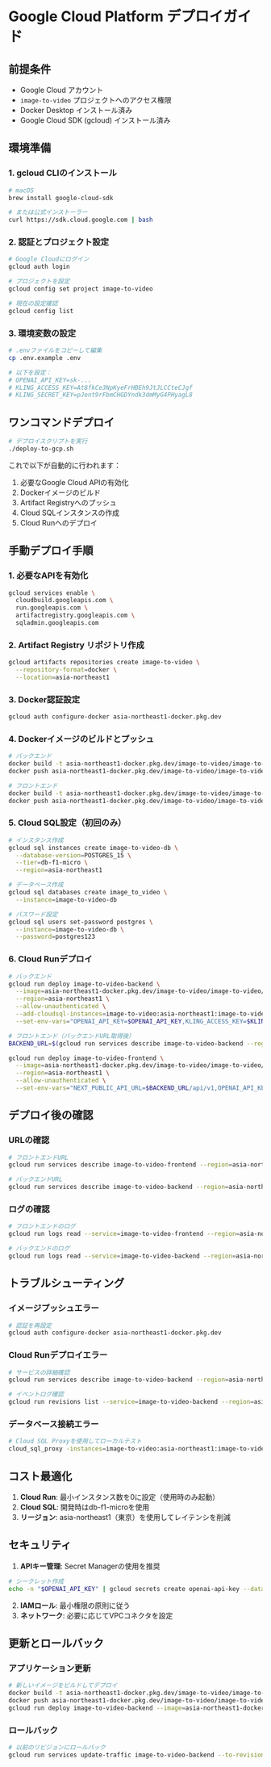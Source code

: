 # Google Cloud Platform デプロイガイド

## 前提条件
- Google Cloud アカウント
- `image-to-video` プロジェクトへのアクセス権限
- Docker Desktop インストール済み
- Google Cloud SDK (gcloud) インストール済み

## 環境準備

### 1. gcloud CLIのインストール
```bash
# macOS
brew install google-cloud-sdk

# または公式インストーラー
curl https://sdk.cloud.google.com | bash
```

### 2. 認証とプロジェクト設定
```bash
# Google Cloudにログイン
gcloud auth login

# プロジェクトを設定
gcloud config set project image-to-video

# 現在の設定確認
gcloud config list
```

### 3. 環境変数の設定
```bash
# .envファイルをコピーして編集
cp .env.example .env

# 以下を設定：
# OPENAI_API_KEY=sk-...
# KLING_ACCESS_KEY=At8fkCe3NpKyeFrHBEh9JtJLCCteCJgf
# KLING_SECRET_KEY=pJent9rFbmCHGDYndk3dmMyG4PHyagL8
```

## ワンコマンドデプロイ

```bash
# デプロイスクリプトを実行
./deploy-to-gcp.sh
```

これで以下が自動的に行われます：
1. 必要なGoogle Cloud APIの有効化
2. Dockerイメージのビルド
3. Artifact Registryへのプッシュ
4. Cloud SQLインスタンスの作成
5. Cloud Runへのデプロイ

## 手動デプロイ手順

### 1. 必要なAPIを有効化
```bash
gcloud services enable \
  cloudbuild.googleapis.com \
  run.googleapis.com \
  artifactregistry.googleapis.com \
  sqladmin.googleapis.com
```

### 2. Artifact Registry リポジトリ作成
```bash
gcloud artifacts repositories create image-to-video \
  --repository-format=docker \
  --location=asia-northeast1
```

### 3. Docker認証設定
```bash
gcloud auth configure-docker asia-northeast1-docker.pkg.dev
```

### 4. Dockerイメージのビルドとプッシュ
```bash
# バックエンド
docker build -t asia-northeast1-docker.pkg.dev/image-to-video/image-to-video/backend:latest ./image-to-video-backend
docker push asia-northeast1-docker.pkg.dev/image-to-video/image-to-video/backend:latest

# フロントエンド
docker build -t asia-northeast1-docker.pkg.dev/image-to-video/image-to-video/frontend:latest ./image-to-video-frontend
docker push asia-northeast1-docker.pkg.dev/image-to-video/image-to-video/frontend:latest
```

### 5. Cloud SQL設定（初回のみ）
```bash
# インスタンス作成
gcloud sql instances create image-to-video-db \
  --database-version=POSTGRES_15 \
  --tier=db-f1-micro \
  --region=asia-northeast1

# データベース作成
gcloud sql databases create image_to_video \
  --instance=image-to-video-db

# パスワード設定
gcloud sql users set-password postgres \
  --instance=image-to-video-db \
  --password=postgres123
```

### 6. Cloud Runデプロイ
```bash
# バックエンド
gcloud run deploy image-to-video-backend \
  --image=asia-northeast1-docker.pkg.dev/image-to-video/image-to-video/backend:latest \
  --region=asia-northeast1 \
  --allow-unauthenticated \
  --add-cloudsql-instances=image-to-video:asia-northeast1:image-to-video-db \
  --set-env-vars="OPENAI_API_KEY=$OPENAI_API_KEY,KLING_ACCESS_KEY=$KLING_ACCESS_KEY,KLING_SECRET_KEY=$KLING_SECRET_KEY"

# フロントエンド（バックエンドURL取得後）
BACKEND_URL=$(gcloud run services describe image-to-video-backend --region=asia-northeast1 --format="value(status.url)")

gcloud run deploy image-to-video-frontend \
  --image=asia-northeast1-docker.pkg.dev/image-to-video/image-to-video/frontend:latest \
  --region=asia-northeast1 \
  --allow-unauthenticated \
  --set-env-vars="NEXT_PUBLIC_API_URL=$BACKEND_URL/api/v1,OPENAI_API_KEY=$OPENAI_API_KEY,KLING_ACCESS_KEY=$KLING_ACCESS_KEY,KLING_SECRET_KEY=$KLING_SECRET_KEY"
```

## デプロイ後の確認

### URLの確認
```bash
# フロントエンドURL
gcloud run services describe image-to-video-frontend --region=asia-northeast1 --format="value(status.url)"

# バックエンドURL
gcloud run services describe image-to-video-backend --region=asia-northeast1 --format="value(status.url)"
```

### ログの確認
```bash
# フロントエンドのログ
gcloud run logs read --service=image-to-video-frontend --region=asia-northeast1

# バックエンドのログ
gcloud run logs read --service=image-to-video-backend --region=asia-northeast1
```

## トラブルシューティング

### イメージプッシュエラー
```bash
# 認証を再設定
gcloud auth configure-docker asia-northeast1-docker.pkg.dev
```

### Cloud Runデプロイエラー
```bash
# サービスの詳細確認
gcloud run services describe image-to-video-backend --region=asia-northeast1

# イベントログ確認
gcloud run revisions list --service=image-to-video-backend --region=asia-northeast1
```

### データベース接続エラー
```bash
# Cloud SQL Proxyを使用してローカルテスト
cloud_sql_proxy -instances=image-to-video:asia-northeast1:image-to-video-db=tcp:5432
```

## コスト最適化

1. **Cloud Run**: 最小インスタンス数を0に設定（使用時のみ起動）
2. **Cloud SQL**: 開発時はdb-f1-microを使用
3. **リージョン**: asia-northeast1（東京）を使用してレイテンシを削減

## セキュリティ

1. **APIキー管理**: Secret Managerの使用を推奨
```bash
# シークレット作成
echo -n "$OPENAI_API_KEY" | gcloud secrets create openai-api-key --data-file=-
```

2. **IAMロール**: 最小権限の原則に従う
3. **ネットワーク**: 必要に応じてVPCコネクタを設定

## 更新とロールバック

### アプリケーション更新
```bash
# 新しいイメージをビルドしてデプロイ
docker build -t asia-northeast1-docker.pkg.dev/image-to-video/image-to-video/backend:v2 ./image-to-video-backend
docker push asia-northeast1-docker.pkg.dev/image-to-video/image-to-video/backend:v2
gcloud run deploy image-to-video-backend --image=asia-northeast1-docker.pkg.dev/image-to-video/image-to-video/backend:v2 --region=asia-northeast1
```

### ロールバック
```bash
# 以前のリビジョンにロールバック
gcloud run services update-traffic image-to-video-backend --to-revisions=REVISION_NAME=100 --region=asia-northeast1
```